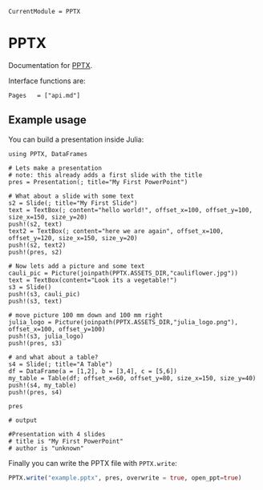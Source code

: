 ```@meta
CurrentModule = PPTX
```

# PPTX

Documentation for [PPTX](https://github.com/ASML-Labs/PPTX.jl).

Interface functions are:
```@index
Pages   = ["api.md"]
```

## Example usage

You can build a presentation inside Julia:

```jldoctest
using PPTX, DataFrames

# Lets make a presentation
# note: this already adds a first slide with the title
pres = Presentation(; title="My First PowerPoint")

# What about a slide with some text
s2 = Slide(; title="My First Slide")
text = TextBox(; content="hello world!", offset_x=100, offset_y=100, size_x=150, size_y=20)
push!(s2, text)
text2 = TextBox(; content="here we are again", offset_x=100, offset_y=120, size_x=150, size_y=20)
push!(s2, text2)
push!(pres, s2)

# Now lets add a picture and some text
cauli_pic = Picture(joinpath(PPTX.ASSETS_DIR,"cauliflower.jpg"))
text = TextBox(content="Look its a vegetable!")
s3 = Slide()
push!(s3, cauli_pic)
push!(s3, text)

# move picture 100 mm down and 100 mm right
julia_logo = Picture(joinpath(PPTX.ASSETS_DIR,"julia_logo.png"), offset_x=100, offset_y=100)
push!(s3, julia_logo)
push!(pres, s3)

# and what about a table?
s4 = Slide(; title="A Table")
df = DataFrame(a = [1,2], b = [3,4], c = [5,6])
my_table = Table(df; offset_x=60, offset_y=80, size_x=150, size_y=40)
push!(s4, my_table)
push!(pres, s4)

pres

# output

#Presentation with 4 slides
# title is "My First PowerPoint"
# author is "unknown"

```

Finally you can write the PPTX file with `PPTX.write`:

```julia
PPTX.write("example.pptx", pres, overwrite = true, open_ppt=true)
```
